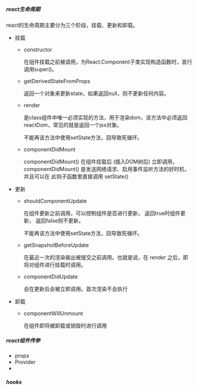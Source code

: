 ##### react生命周期

react的生命周期主要分为三个阶段，挂载、更新和卸载。

- 挂载

  - constructor

    在组件挂载之前被调用，为React.Component子类实现构造函数时，首行调用super()。

  - getDerivedStateFromProps

    返回一个对象来更新state，如果返回null，则不更新任何内容。

  - render

    是class组件中唯一必须实现的方法，用于渲染dom，该方法中必须返回reactDom，常见的就是返回一个jsx对象。

    不能再该方法中使用setState方法，回导致死循环。

  - componentDidMount

    componentDidMount() 在组件挂载后 (插入DOM树后) 立即调用，componentDidMount() 是发送网络请求、启用事件监听方法的好时机，并且可以在 此钩子函数里直接调用 setState()

- 更新

  - shouldComponentUpdate

    在组件更新之前调用，可以控制组件是否进行更新， 返回true时组件更新， 返回false则不更新。

    不能再该方法中使用setState方法，回导致死循环。

  - getSnapshotBeforeUpdate 

    在最近一次的渲染输出被提交之前调用。也就是说，在 render 之后，即将对组件进行挂载时调用。 

  - componentDidUpdate

     会在更新后会被立即调用。首次渲染不会执行 

- 卸载

  - componentWillUnmount

     在组件即将被卸载或销毁时进行调用



##### react组件传参

- props
- Provider
- 



##### hooks